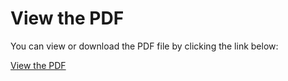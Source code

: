 # View the PDF

You can view or download the PDF file by clicking the link below:

[View the PDF](https://cdn.intra.42.fr/pdf/pdf/102386/en.subject.pdf)